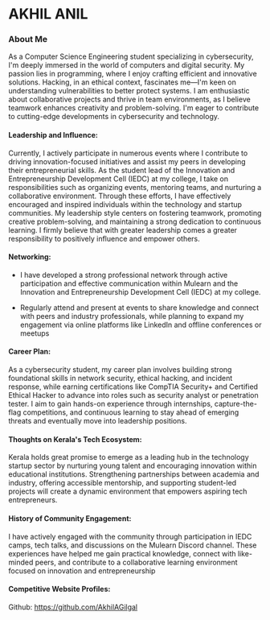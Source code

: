 # AKHIL ANIL

### About Me

As a Computer Science Engineering student specializing in cybersecurity, I'm deeply immersed in the world of computers and digital security. My passion lies in programming, where I enjoy crafting efficient and innovative solutions. Hacking, in an ethical context, fascinates me—I'm keen on understanding vulnerabilities to better protect systems. I am enthusiastic about collaborative projects and thrive in team environments, as I believe teamwork enhances creativity and problem-solving. I'm eager to contribute to cutting-edge developments in cybersecurity and technology.

#### Leadership and Influence:

Currently, I actively participate in numerous events where I contribute to driving innovation-focused initiatives and assist my peers in developing their entrepreneurial skills. As the student lead of the Innovation and Entrepreneurship Development Cell (IEDC) at my college, I take on responsibilities such as organizing events, mentoring teams, and nurturing a collaborative environment. Through these efforts, I have effectively encouraged and inspired individuals within the technology and startup communities. My leadership style centers on fostering teamwork, promoting creative problem-solving, and maintaining a strong dedication to continuous learning. I firmly believe that with greater leadership comes a greater responsibility to positively influence and empower others.

#### Networking:

- I have developed a strong professional network through active participation and effective communication within Mulearn and the Innovation and Entrepreneurship Development Cell (IEDC) at my college.

- Regularly attend and present at events to share knowledge and connect with peers and industry professionals, while planning to expand my engagement via online platforms like LinkedIn and offline conferences or meetups

#### Career Plan:

As a cybersecurity student, my career plan involves building strong foundational skills in network security, ethical hacking, and incident response, while earning certifications like CompTIA Security+ and Certified Ethical Hacker to advance into roles such as security analyst or penetration tester. I aim to gain hands-on experience through internships, capture-the-flag competitions, and continuous learning to stay ahead of emerging threats and eventually move into leadership positions.

#### Thoughts on Kerala's Tech Ecosystem:

Kerala holds great promise to emerge as a leading hub in the technology startup sector by nurturing young talent and encouraging innovation within educational institutions. Strengthening partnerships between academia and industry, offering accessible mentorship, and supporting student-led projects will create a dynamic environment that empowers aspiring tech entrepreneurs.

#### History of Community Engagement:

I have actively engaged with the community through participation in IEDC camps, tech talks, and discussions on the Mulearn Discord channel. These experiences have helped me gain practical knowledge, connect with like-minded peers, and contribute to a collaborative learning environment focused on innovation and entrepreneurship

#### Competitive Website Profiles:

Github: https://github.com/AkhilAGilgal

